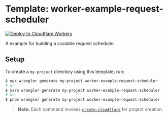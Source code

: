 # Template: worker-example-request-scheduler

[![Deploy to Cloudflare Workers](https://deploy.workers.cloudflare.com/button)](https://deploy.workers.cloudflare.com/?url=https://github.com/cloudflare/templates/tree/main/worker-example-request-scheduler)

A example for building a scalable request scheduler.

## Setup

To create a `my-project` directory using this template, run:

```sh
$ npx wrangler generate my-project worker-example-request-scheduler
# or
$ yarn wrangler generate my-project worker-example-request-scheduler
# or
$ pnpm wrangler generate my-project worker-example-request-scheduler
```

> **Note:** Each command invokes [`create-cloudflare`](https://www.npmjs.com/package/create-cloudflare) for project creation.
